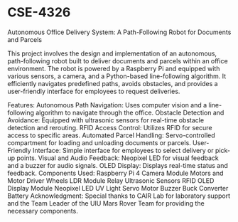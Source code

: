 # CSE-4326
Autonomous Office Delivery System: A Path-Following Robot for Documents and Parcels

This project involves the design and implementation of an autonomous, path-following robot built to deliver documents and parcels within an office environment. The robot is powered by a Raspberry Pi and equipped with various sensors, a camera, and a Python-based line-following algorithm. It efficiently navigates predefined paths, avoids obstacles, and provides a user-friendly interface for employees to request deliveries.

Features:
Autonomous Path Navigation: Uses computer vision and a line-following algorithm to navigate through the office.
Obstacle Detection and Avoidance: Equipped with ultrasonic sensors for real-time obstacle detection and rerouting.
RFID Access Control: Utilizes RFID for secure access to specific areas.
Automated Parcel Handling: Servo-controlled compartment for loading and unloading documents or parcels.
User-Friendly Interface: Simple interface for employees to select delivery or pick-up points.
Visual and Audio Feedback: Neopixel LED for visual feedback and a buzzer for audio signals.
OLED Display: Displays real-time status and feedback.
Components Used:
Raspberry Pi 4
Camera Module
Motors and Motor Driver
Wheels
LDR Module
Relay
Ultrasonic Sensors
RFID
OLED Display Module
Neopixel LED
UV Light
Servo Motor
Buzzer
Buck Converter
Battery
Acknowledgment:
Special thanks to CAIR Lab for laboratory support and the Team Leader of the UIU Mars Rover Team for providing the necessary components.
